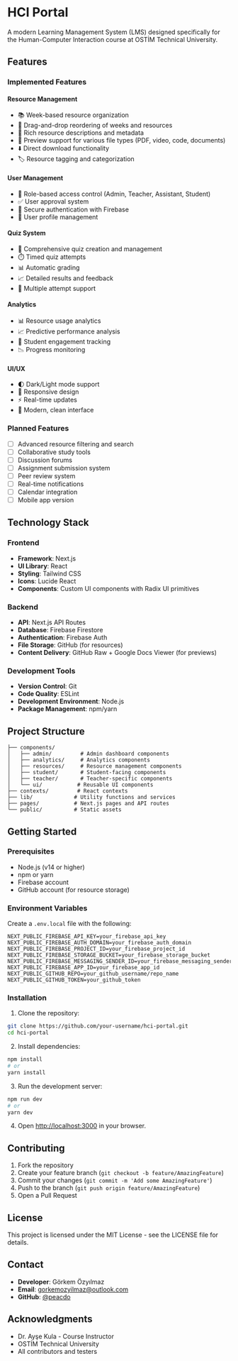 # HCI Portal

A modern Learning Management System (LMS) designed specifically for the Human-Computer Interaction course at OSTİM Technical University.

## Features

### Implemented Features

#### Resource Management
- 📚 Week-based resource organization
- 🔄 Drag-and-drop reordering of weeks and resources
- 📝 Rich resource descriptions and metadata
- 👀 Preview support for various file types (PDF, video, code, documents)
- ⬇️ Direct download functionality
- 🏷️ Resource tagging and categorization

#### User Management
- 👥 Role-based access control (Admin, Teacher, Assistant, Student)
- ✅ User approval system
- 🔐 Secure authentication with Firebase
- 👤 User profile management

#### Quiz System
- 📝 Comprehensive quiz creation and management
- ⏱️ Timed quiz attempts
- 📊 Automatic grading
- 📈 Detailed results and feedback
- 🔄 Multiple attempt support

#### Analytics
- 📊 Resource usage analytics
- 📈 Predictive performance analysis
- 👥 Student engagement tracking
- 📉 Progress monitoring

#### UI/UX
- 🌓 Dark/Light mode support
- 📱 Responsive design
- ⚡ Real-time updates
- 🎨 Modern, clean interface

### Planned Features

- [ ] Advanced resource filtering and search
- [ ] Collaborative study tools
- [ ] Discussion forums
- [ ] Assignment submission system
- [ ] Peer review system
- [ ] Real-time notifications
- [ ] Calendar integration
- [ ] Mobile app version

## Technology Stack

### Frontend
- **Framework**: Next.js
- **UI Library**: React
- **Styling**: Tailwind CSS
- **Icons**: Lucide React
- **Components**: Custom UI components with Radix UI primitives

### Backend
- **API**: Next.js API Routes
- **Database**: Firebase Firestore
- **Authentication**: Firebase Auth
- **File Storage**: GitHub (for resources)
- **Content Delivery**: GitHub Raw + Google Docs Viewer (for previews)

### Development Tools
- **Version Control**: Git
- **Code Quality**: ESLint
- **Development Environment**: Node.js
- **Package Management**: npm/yarn

## Project Structure

```
├── components/
│   ├── admin/         # Admin dashboard components
│   ├── analytics/     # Analytics components
│   ├── resources/     # Resource management components
│   ├── student/       # Student-facing components
│   ├── teacher/       # Teacher-specific components
│   └── ui/           # Reusable UI components
├── contexts/         # React contexts
├── lib/             # Utility functions and services
├── pages/           # Next.js pages and API routes
└── public/          # Static assets
```

## Getting Started

### Prerequisites
- Node.js (v14 or higher)
- npm or yarn
- Firebase account
- GitHub account (for resource storage)

### Environment Variables
Create a `.env.local` file with the following:

```env
NEXT_PUBLIC_FIREBASE_API_KEY=your_firebase_api_key
NEXT_PUBLIC_FIREBASE_AUTH_DOMAIN=your_firebase_auth_domain
NEXT_PUBLIC_FIREBASE_PROJECT_ID=your_firebase_project_id
NEXT_PUBLIC_FIREBASE_STORAGE_BUCKET=your_firebase_storage_bucket
NEXT_PUBLIC_FIREBASE_MESSAGING_SENDER_ID=your_firebase_messaging_sender_id
NEXT_PUBLIC_FIREBASE_APP_ID=your_firebase_app_id
NEXT_PUBLIC_GITHUB_REPO=your_github_username/repo_name
NEXT_PUBLIC_GITHUB_TOKEN=your_github_token
```

### Installation

1. Clone the repository:
```bash
git clone https://github.com/your-username/hci-portal.git
cd hci-portal
```

2. Install dependencies:
```bash
npm install
# or
yarn install
```

3. Run the development server:
```bash
npm run dev
# or
yarn dev
```

4. Open [http://localhost:3000](http://localhost:3000) in your browser.

## Contributing

1. Fork the repository
2. Create your feature branch (`git checkout -b feature/AmazingFeature`)
3. Commit your changes (`git commit -m 'Add some AmazingFeature'`)
4. Push to the branch (`git push origin feature/AmazingFeature`)
5. Open a Pull Request

## License

This project is licensed under the MIT License - see the LICENSE file for details.

## Contact

- **Developer**: Görkem Özyılmaz
- **Email**: gorkemozyilmaz@outlook.com
- **GitHub**: [@peacdo](https://github.com/peacdo)

## Acknowledgments

- Dr. Ayşe Kula - Course Instructor
- OSTİM Technical University
- All contributors and testers

